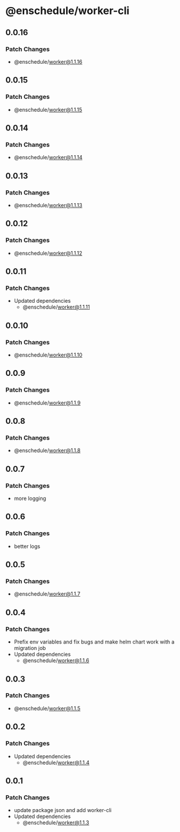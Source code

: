 # @enschedule/worker-cli

## 0.0.16

### Patch Changes

- @enschedule/worker@1.1.16

## 0.0.15

### Patch Changes

- @enschedule/worker@1.1.15

## 0.0.14

### Patch Changes

- @enschedule/worker@1.1.14

## 0.0.13

### Patch Changes

- @enschedule/worker@1.1.13

## 0.0.12

### Patch Changes

- @enschedule/worker@1.1.12

## 0.0.11

### Patch Changes

- Updated dependencies
  - @enschedule/worker@1.1.11

## 0.0.10

### Patch Changes

- @enschedule/worker@1.1.10

## 0.0.9

### Patch Changes

- @enschedule/worker@1.1.9

## 0.0.8

### Patch Changes

- @enschedule/worker@1.1.8

## 0.0.7

### Patch Changes

- more logging

## 0.0.6

### Patch Changes

- better logs

## 0.0.5

### Patch Changes

- @enschedule/worker@1.1.7

## 0.0.4

### Patch Changes

- Prefix env variables and fix bugs and make helm chart work with a migration job
- Updated dependencies
  - @enschedule/worker@1.1.6

## 0.0.3

### Patch Changes

- @enschedule/worker@1.1.5

## 0.0.2

### Patch Changes

- Updated dependencies
  - @enschedule/worker@1.1.4

## 0.0.1

### Patch Changes

- update package json and add worker-cli
- Updated dependencies
  - @enschedule/worker@1.1.3

